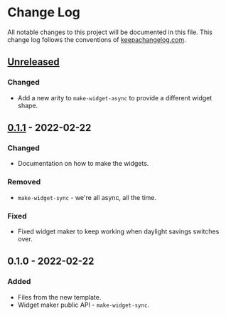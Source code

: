 # Change Log
All notable changes to this project will be documented in this file. This change log follows the conventions of [keepachangelog.com](http://keepachangelog.com/).

## [Unreleased]
### Changed
- Add a new arity to `make-widget-async` to provide a different widget shape.

## [0.1.1] - 2022-02-22
### Changed
- Documentation on how to make the widgets.

### Removed
- `make-widget-sync` - we're all async, all the time.

### Fixed
- Fixed widget maker to keep working when daylight savings switches over.

## 0.1.0 - 2022-02-22
### Added
- Files from the new template.
- Widget maker public API - `make-widget-sync`.

[Unreleased]: https://github.com/your-name/clojure-core-logic-playground/compare/0.1.1...HEAD
[0.1.1]: https://github.com/your-name/clojure-core-logic-playground/compare/0.1.0...0.1.1
